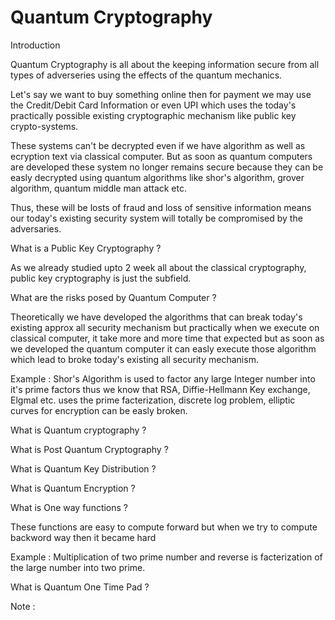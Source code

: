 # Quantum Cryptography

Introduction

Quantum Cryptography is all about the keeping information secure from all types of adverseries using the effects of the quantum mechanics. 

Let's say we want to buy something online then for payment we may use the Credit/Debit Card Information or even UPI which uses the today's practically possible existing cryptographic mechanism like public key crypto-systems. 

These systems can't be decrypted even if we have algorithm as well as ecryption text via classical computer. But as soon as quantum computers are developed these system no longer remains secure because they can be easly decrypted using quantum algorithms like shor's algorithm, grover algorithm, quantum middle man attack etc.

Thus, these will be losts of fraud and loss of sensitive information means our today's existing security system will totally be compromised by the adversaries.

What is a Public Key Cryptography ?

As we already studied upto 2 week all about the classical cryptography, public key cryptography is just the subfield.


What are the risks posed by Quantum Computer ?

Theoretically we have developed the algorithms that can break today's existing approx all security mechanism but practically when we execute on classical computer, it take more and more time that expected but as soon as we developed the quantum computer it can easly execute those algorithm which lead to broke today's existing all security mechanism.

Example : Shor's Algorithm is used to factor any large Integer number into it's prime factors thus we know that RSA, Diffie-Hellmann Key exchange, Elgmal etc. uses the prime facterization, discrete log problem, elliptic curves for encryption can be easly broken.

What is Quantum cryptography ?


What is Post Quantum Cryptography ?


What is Quantum Key Distribution ?


What is Quantum Encryption ?


What is One way functions ?

These functions are easy to compute forward but when we try to compute backword way then it became hard

Example : Multiplication of two prime number and reverse is facterization of the large number into two prime.

What is Quantum One Time Pad ?


Note :
